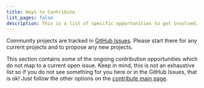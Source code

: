 ```yaml
---
title: Ways to Contribute
list_pages: false
description: This is a list of specific opportunities to get involved.
---
```


Community projects are tracked in [GitHub Issues](https://github.com/Cloud-Native-Platform-Engineering/cnpe-community/issues). Please start there for any current projects and to propose any new projects.

This section contains some of the ongoing contribution opportunities which do not map to a current open issue. Keep in mind, this is not an exhaustive list so if you do not see something for you here or in the GitHub Issues, that is ok! Just follow the other options on the [contribute main page](/contribute/).
